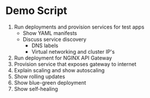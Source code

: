 # Demo Script

1. Run deployments and provision services for test apps
    - Show YAML manifests
    - Discuss service discovery
        - DNS labels
        - Virtual networking and cluster IP's
2. Run deployment for NGINX API Gateway
3. Provision service that exposes gateway to internet
4. Explain scaling and show autoscaling
5. Show rolling updates
6. Show blue-green deployment
7. Show self-healing